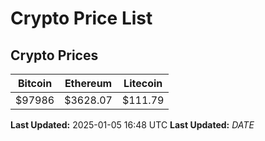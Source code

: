 # Crypto Price List

## Crypto Prices
| Bitcoin | Ethereum | Litecoin |
| ------- | -------- | -------- |
| $97986 | $3628.07 | $111.79 |
**Last Updated:** 2025-01-05 16:48 UTC
**Last Updated:** $DATE$
